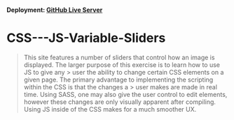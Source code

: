 #### Deployment: [GitHub Live Server](https://benbeast1210.github.io/CSS---JS-Variable-Sliders/)

# CSS---JS-Variable-Sliders
> This site features a number of sliders that control how an image is displayed. The larger purpose of this exercise is to learn how to use JS to give any > user the ability to change certain CSS elements on a given page. The primary advantage to implementing the scripting within the CSS is that the changes a > user makes are made in real time. Using SASS, one may also give the user control to edit elements, however these changes are only visually apparent after
> compiling. Using JS inside of the CSS makes for a much smoother UX.
